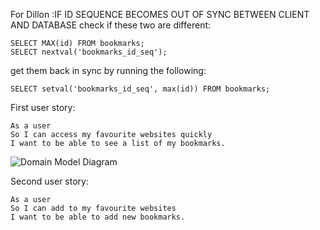 
For Dillon
:IF ID SEQUENCE BECOMES OUT OF SYNC BETWEEN CLIENT AND DATABASE
check if these two are different:

```
SELECT MAX(id) FROM bookmarks;
SELECT nextval('bookmarks_id_seq');
```
get them back in sync by running the following: 

```
SELECT setval('bookmarks_id_seq', max(id)) FROM bookmarks;
```


First user story: 

```
As a user
So I can access my favourite websites quickly
I want to be able to see a list of my bookmarks.
```

![Domain Model Diagram](<imc src = "INSERT DIAGRAM">)

Second user story:

```
As a user 
So I can add to my favourite websites
I want to be able to add new bookmarks.
```

